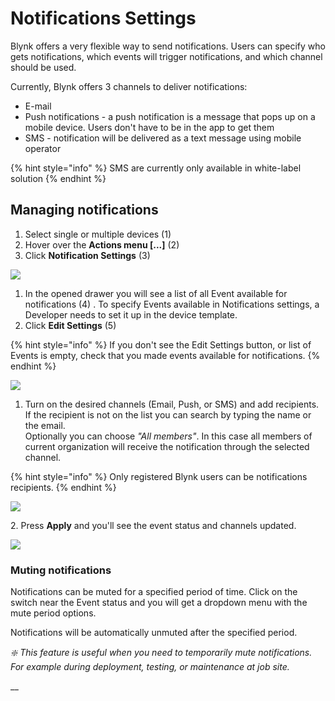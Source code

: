 # Notifications Settings

Blynk offers a very flexible way to send notifications. Users can specify who gets notifications, which events will trigger notifications, and which channel should be used.

Currently, Blynk offers 3 channels to deliver notifications:

* E-mail
* Push notifications - a push notification is a message that pops up on a mobile device. Users don't have to be in the app to get them
* SMS - notification will be delivered as a text message using mobile operator

{% hint style="info" %}
SMS are currently only available in white-label solution
{% endhint %}

## Managing notifications

1. Select single or multiple devices (1)
2. Hover over the **Actions menu \[...]** (2)
3. Click **Notification Settings** (3)

![](https://user-images.githubusercontent.com/72824404/120806266-4ffcfc00-c54f-11eb-9cc0-d0c53cf7efcf.png)

1. In the opened drawer you will see a list of all Event available for notifications (4) . To specify Events available in Notifications settings, a Developer needs to set it up in the device template.
2. Click **Edit Settings** (5)

{% hint style="info" %}
If you don't see the Edit Settings button, or list of Events is empty, check that you made events available for notifications.
{% endhint %}

![](https://user-images.githubusercontent.com/72824404/120807574-c6e6c480-c550-11eb-8965-6a979c147122.png)

1. Turn on the desired channels (Email, Push, or SMS) and add recipients. If the recipient is not on the list you can search by typing the name or the email.\
   Optionally you can choose _"All members"_. In this case all members of current organization will receive the notification through the selected channel.

{% hint style="info" %}
Only registered Blynk users can be notifications recipients.
{% endhint %}

![](https://user-images.githubusercontent.com/72824404/120807610-cfd79600-c550-11eb-82ea-969884f21cf9.png)

2\. Press **Apply** and you'll see the event status and channels updated.

![](https://user-images.githubusercontent.com/72824404/120807644-d8c86780-c550-11eb-927c-d73b24a638a7.png)

### Muting notifications

Notifications can be muted for a specified period of time. Click on the switch near the Event status and you will get a dropdown menu with the mute period options.

Notifications will be automatically unmuted after the specified period.

_❇️ This feature is useful when you need to temporarily mute notifications. For example during deployment, testing, or maintenance at job site._

\__
